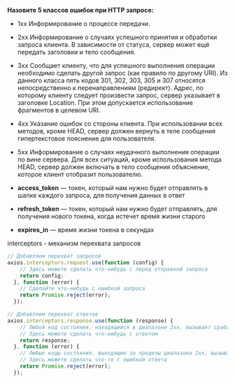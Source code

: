 **Назовите 5 классов ошибок при HTTP запросе:**

- 1xx Информирование о процессе передачи.
    
- 2xx Информирование о случаях успешного принятия и обработки запроса клиента. В зависимости от статуса, сервер может ещё передать заголовки и тело сообщения.
    
- 3xx Сообщает клиенту, что для успешного выполнения операции необходимо сделать другой запрос (как правило по другому URI). Из данного класса пять кодов 301, 302, 303, 305 и 307 относятся непосредственно к перенаправлениям (редирект). Адрес, по которому клиенту следует произвести запрос, сервер указывает в заголовке Location. При этом допускается использование фрагментов в целевом URI.
    
- 4xx Указание ошибок со стороны клиента. При использовании всех методов, кроме HEAD, сервер должен вернуть в теле сообщения гипертекстовое пояснение для пользователя.
    
- 5xx Информирование о случаях неудачного выполнения операции по вине сервера. Для всех ситуаций, кроме использования метода HEAD, сервер должен включать в тело сообщения объяснение, которое клиент отобразит пользователю.
    
- **access_token** — токен, который нам нужно будет отправлять в шапке каждого запроса, для получения данных в ответ
    
- **refresh_token** — токен, который нам нужно будет отправлять, для получения нового токена, когда истечет время жизни старого
    
- **expires_in** — время жизни токена в секундах

interceptors - механизм перехвата запросов

```js 
// Добавляем перехват запросов
axios.interceptors.request.use(function (config) {
    // Здесь можете сделать что-нибудь с перед отправкой запроса
    return config;
  }, function (error) {
    // Сделайте что-нибудь с ошибкой запроса
    return Promise.reject(error);
  });

// Добавляем перехват ответов
axios.interceptors.response.use(function (response) {
    // Любой код состояния, находящийся в диапазоне 2xx, вызывает срабатывание этой функции
    // Здесь можете сделать что-нибудь с ответом
    return response;
  }, function (error) {
    // Любые коды состояния, выходящие за пределы диапазона 2xx, вызывают срабатывание этой функции
    // Здесь можете сделать что-то с ошибкой ответа
    return Promise.reject(error);
  });
```